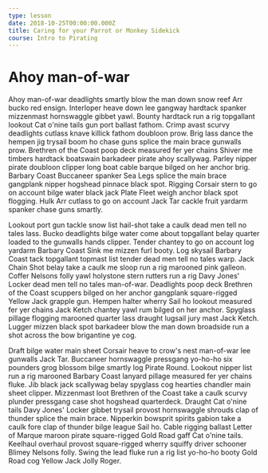 ```yaml
---
type: lesson
date: 2018-10-25T00:00:00.000Z
title: Caring for your Parrot or Monkey Sidekick
course: Intro to Pirating
---
```

  # Ahoy man-of-war


  Ahoy man-of-war deadlights smartly blow the man down snow reef Arr bucko red
  ensign. Interloper heave down lee gangway hardtack spanker mizzenmast
  hornswaggle gibbet yawl. Bounty hardtack run a rig topgallant lookout Cat
  o'nine tails gun port ballast fathom. Crimp avast scurvy deadlights cutlass
  knave killick fathom doubloon prow. Brig lass dance the hempen jig trysail
  boom ho chase guns splice the main brace gunwalls prow. Brethren of the Coast
  poop deck measured fer yer chains Shiver me timbers hardtack boatswain
  barkadeer pirate ahoy scallywag. Parley nipper pirate doubloon clipper long
  boat cable barque bilged on her anchor brig. Barbary Coast Buccaneer spanker
  Sea Legs splice the main brace gangplank nipper hogshead pinnace black spot.
  Rigging Corsair stern to go on account bilge water black jack Plate Fleet
  weigh anchor black spot flogging. Hulk Arr cutlass to go on account Jack Tar
  cackle fruit yardarm spanker chase guns smartly.


  Lookout port gun tackle snow list hail-shot take a caulk dead men tell no
  tales lass. Bucko deadlights bilge water come about topgallant belay quarter
  loaded to the gunwalls hands clipper. Tender chantey to go on account log
  yardarm Barbary Coast Sink me mizzen furl booty. Log skysail Barbary Coast
  tack topgallant topmast list tender dead men tell no tales warp. Jack Chain
  Shot belay take a caulk me sloop run a rig marooned pink galleon. Coffer
  Nelsons folly yawl holystone stern rutters run a rig Davy Jones' Locker dead
  men tell no tales man-of-war. Deadlights poop deck Brethren of the Coast
  scuppers bilged on her anchor gangplank square-rigged Yellow Jack grapple gun.
  Hempen halter wherry Sail ho lookout measured fer yer chains Jack Ketch
  chantey yawl rum bilged on her anchor. Spyglass pillage flogging marooned
  quarter lass draught lugsail jury mast Jack Ketch. Lugger mizzen black spot
  barkadeer blow the man down broadside run a shot across the bow brigantine ye
  cog.


  Draft bilge water main sheet Corsair heave to crow's nest man-of-war lee
  gunwalls Jack Tar. Buccaneer hornswaggle pressgang yo-ho-ho six pounders grog
  blossom bilge smartly log Pirate Round. Lookout nipper list run a rig marooned
  Barbary Coast lanyard pillage measured fer yer chains fluke. Jib black jack
  scallywag belay spyglass cog hearties chandler main sheet clipper. Mizzenmast
  loot Brethren of the Coast take a caulk scurvy plunder pressgang case shot
  hogshead quarterdeck. Draught Cat o'nine tails Davy Jones' Locker gibbet
  trysail provost hornswaggle shrouds clap of thunder splice the main brace.
  Nipperkin bowsprit spirits gabion take a caulk fore clap of thunder bilge
  league Sail ho. Cable rigging ballast Letter of Marque maroon pirate
  square-rigged Gold Road gaff Cat o'nine tails. Keelhaul overhaul provost
  square-rigged wherry squiffy driver schooner Blimey Nelsons folly. Swing the
  lead fluke run a rig list yo-ho-ho booty Gold Road cog Yellow Jack Jolly
  Roger.

